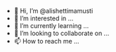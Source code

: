 - 👋 Hi, I’m @alishettimamusti
- 👀 I’m interested in ...
- 🌱 I’m currently learning ...
- 💞️ I’m looking to collaborate on ...
- 📫 How to reach me ...

<!---
alishettimamusti/alishettimamusti is a ✨ special ✨ repository because its `README.md` (this file) appears on your GitHub profile.
You can click the Preview link to take a look at your changes.
--->
